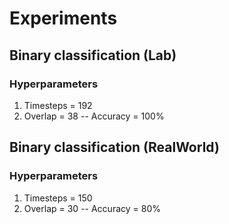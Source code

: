 # Experiments
## Binary classification (Lab)
### Hyperparameters
1. Timesteps = 192
2. Overlap = 38
--
Accuracy = 100%
## Binary classification (RealWorld)
### Hyperparameters
1. Timesteps = 150
2. Overlap = 30
--
Accuracy = 80%


